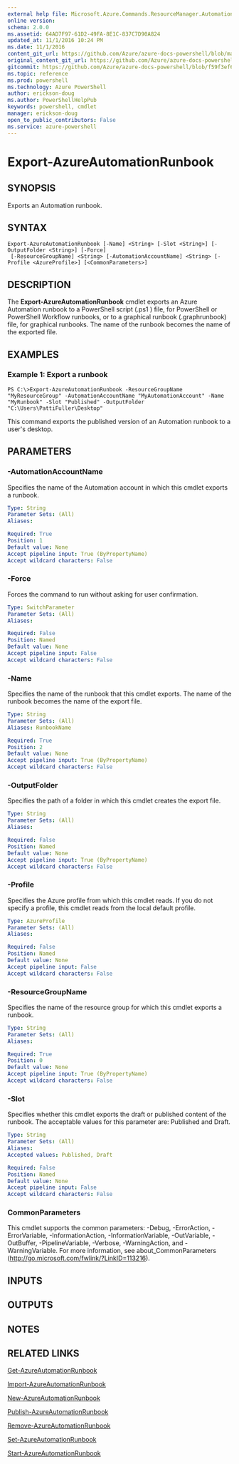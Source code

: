 ```yaml
---
external help file: Microsoft.Azure.Commands.ResourceManager.Automation.dll-Help.xml
online version: 
schema: 2.0.0
ms.assetid: 64AD7F97-61D2-49FA-8E1C-837C7D90A824
updated_at: 11/1/2016 10:24 PM
ms.date: 11/1/2016
content_git_url: https://github.com/Azure/azure-docs-powershell/blob/master/azureps-cmdlets-docs/ResourceManager/AzureRM.Automation/v0.9.8/Export-AzureAutomationRunbook.md
original_content_git_url: https://github.com/Azure/azure-docs-powershell/blob/master/azureps-cmdlets-docs/ResourceManager/AzureRM.Automation/v0.9.8/Export-AzureAutomationRunbook.md
gitcommit: https://github.com/Azure/azure-docs-powershell/blob/f59f3ef60bc592383812213e69fd77ba950759ed/azureps-cmdlets-docs/ResourceManager/AzureRM.Automation/v0.9.8/Export-AzureAutomationRunbook.md
ms.topic: reference
ms.prod: powershell
ms.technology: Azure PowerShell
author: erickson-doug
ms.author: PowerShellHelpPub
keywords: powershell, cmdlet
manager: erickson-doug
open_to_public_contributors: False
ms.service: azure-powershell
---
```


# Export-AzureAutomationRunbook

## SYNOPSIS
Exports an Automation runbook.

## SYNTAX

```
Export-AzureAutomationRunbook [-Name] <String> [-Slot <String>] [-OutputFolder <String>] [-Force]
 [-ResourceGroupName] <String> [-AutomationAccountName] <String> [-Profile <AzureProfile>] [<CommonParameters>]
```

## DESCRIPTION
The **Export-AzureAutomationRunbook** cmdlet exports an Azure Automation runbook to a PowerShell script (.ps1 ) file, for PowerShell or PowerShell Workflow runbooks, or to a graphical runbook (.graphrunbook) file, for graphical runbooks.
The name of the runbook becomes the name of the exported file.

## EXAMPLES

### Example 1: Export a runbook
```
PS C:\>Export-AzureAutomationRunbook -ResourceGroupName "MyResourceGroup" -AutomationAccountName "MyAutomationAccount" -Name "MyRunbook" -Slot "Published" -OutputFolder "C:\Users\PattiFuller\Desktop"
```

This command exports the published version of an Automation runbook to a user's desktop.

## PARAMETERS

### -AutomationAccountName
Specifies the name of the Automation account in which this cmdlet exports a runbook.

```yaml
Type: String
Parameter Sets: (All)
Aliases: 

Required: True
Position: 1
Default value: None
Accept pipeline input: True (ByPropertyName)
Accept wildcard characters: False
```

### -Force
Forces the command to run without asking for user confirmation.

```yaml
Type: SwitchParameter
Parameter Sets: (All)
Aliases: 

Required: False
Position: Named
Default value: None
Accept pipeline input: False
Accept wildcard characters: False
```

### -Name
Specifies the name of the runbook that this cmdlet exports.
The name of the runbook becomes the name of the export file.

```yaml
Type: String
Parameter Sets: (All)
Aliases: RunbookName

Required: True
Position: 2
Default value: None
Accept pipeline input: True (ByPropertyName)
Accept wildcard characters: False
```

### -OutputFolder
Specifies the path of a folder in which this cmdlet creates the export file.

```yaml
Type: String
Parameter Sets: (All)
Aliases: 

Required: False
Position: Named
Default value: None
Accept pipeline input: True (ByPropertyName)
Accept wildcard characters: False
```

### -Profile
Specifies the Azure profile from which this cmdlet reads.
If you do not specify a profile, this cmdlet reads from the local default profile.

```yaml
Type: AzureProfile
Parameter Sets: (All)
Aliases: 

Required: False
Position: Named
Default value: None
Accept pipeline input: False
Accept wildcard characters: False
```

### -ResourceGroupName
Specifies the name of the resource group for which this cmdlet exports a runbook.

```yaml
Type: String
Parameter Sets: (All)
Aliases: 

Required: True
Position: 0
Default value: None
Accept pipeline input: True (ByPropertyName)
Accept wildcard characters: False
```

### -Slot
Specifies whether this cmdlet exports the draft or published content of the runbook.
The acceptable values for this parameter are: Published and Draft.

```yaml
Type: String
Parameter Sets: (All)
Aliases: 
Accepted values: Published, Draft

Required: False
Position: Named
Default value: None
Accept pipeline input: False
Accept wildcard characters: False
```

### CommonParameters
This cmdlet supports the common parameters: -Debug, -ErrorAction, -ErrorVariable, -InformationAction, -InformationVariable, -OutVariable, -OutBuffer, -PipelineVariable, -Verbose, -WarningAction, and -WarningVariable. For more information, see about_CommonParameters (http://go.microsoft.com/fwlink/?LinkID=113216).

## INPUTS

## OUTPUTS

## NOTES

## RELATED LINKS

[Get-AzureAutomationRunbook](xref:ResourceManager/AzureRM.Automation/v0.9.8/Get-AzureAutomationRunbook.md)

[Import-AzureAutomationRunbook](xref:ResourceManager/AzureRM.Automation/v0.9.8/Import-AzureAutomationRunbook.md)

[New-AzureAutomationRunbook](xref:ResourceManager/AzureRM.Automation/v0.9.8/New-AzureAutomationRunbook.md)

[Publish-AzureAutomationRunbook](xref:ResourceManager/AzureRM.Automation/v0.9.8/Publish-AzureAutomationRunbook.md)

[Remove-AzureAutomationRunbook](xref:ResourceManager/AzureRM.Automation/v0.9.8/Remove-AzureAutomationRunbook.md)

[Set-AzureAutomationRunbook](xref:ResourceManager/AzureRM.Automation/v0.9.8/Set-AzureAutomationRunbook.md)

[Start-AzureAutomationRunbook](xref:ResourceManager/AzureRM.Automation/v0.9.8/Start-AzureAutomationRunbook.md)


